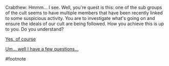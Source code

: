 Crabthew: Hmmm... I see. Well, you're quest is this: one of the sub groups of the cult seems to have multiple members that have been recently linked to some suspicious activity. You are to investigate what's going on and ensure the ideals of our cult are being followed. How you achieve this is up to you. Do you understand?

[Yes, of course](conclusion-ceremony.html)

[Um... well I have a few questions...](questions.html)

#footnote 
